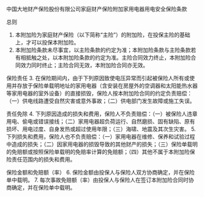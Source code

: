 中国大地财产保险股份有限公司家庭财产保险附加家用电器用电安全保险条款

总则
1. 本附加险为家庭财产保险（以下简称“主险”）的附加险，在投保主险的基础上，才可以投保本附加险。
2. 本附加险条款未尽事宜，以主险条款的约定为准；本附加险条款与主险条款若有相抵触之处，以本附加险条款的约定为准。主险合同效力终止，本附加险合同效力同时终止；主险合同无效，本附加险合同亦无效。

保险责任
3. 在保险期间内，由于下列原因致使电压异常而引起被保险人所有或使用并存放于保险单载明地址的家用电器（含安装在房屋外的空调器和太阳能热水器等家用电器的室外设备）的直接损毁，保险人按本附加险合同的约定负责赔偿：（一）供电线路遭受自然灾害或意外事故；（二）供电部门发生故障或施工失误。

责任免除
4. 下列原因造成的损失和费用，保险人不负责赔偿：（一）被保险人违章用电、偷电或错误接线；（二）家用电器超负荷运行、自然磨损、固有缺陷、原有损坏、用电过度、自身发热或超过使用年限；（三）海啸、地震及其次生灾害。
5. 下列损失和费用，保险人也不负责赔偿：（一）家用电器在维修、保养和试验过程中造成的损失；（二）因家用电器的损毁导致的其他财产的损失；（三）保险单载明的免赔额或按照保险单载明的免赔率计算的免赔额；（四）其他不属于本附加险保险责任范围内的损失和费用。

保险金额和免赔额（率）
6. 保险金额由投保人与保险人双方协商确定，并在保险单中载明。
7. 每次事故免赔额（率）由投保人与保险人在签订本附加险合同时协商确定，并在保险单中载明。